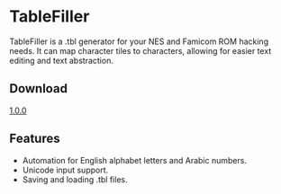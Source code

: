# TableFiller
TableFiller is a .tbl generator for your NES and Famicom ROM hacking needs. It can map character tiles to characters, allowing for easier text editing and text abstraction.
## Download
[1.0.0](https://github.com/gentlghost/TableFiller/releases/tag/1.0.0)
## Features
- Automation for English alphabet letters and Arabic numbers.
- Unicode input support.
- Saving and loading .tbl files.
